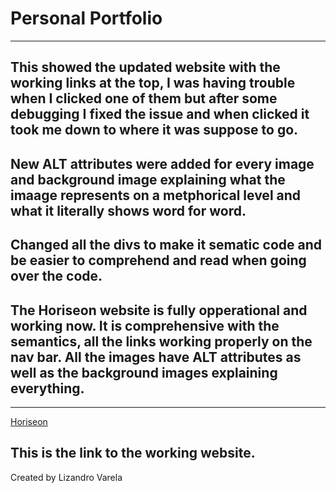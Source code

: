 # Personal Portfolio
---
This showed the updated website with the working links at the top, I was having trouble when I clicked one of them but after some debugging I fixed the issue and when clicked it took me down to where it was suppose to go.
---
New ALT attributes were added for every image and background image explaining what the imaage represents on a metphorical level and what it literally shows word for word.
---
Changed all the divs to make it sematic code and be easier to comprehend and read when going over the code.
---
The Horiseon website is fully opperational and working now. It is comprehensive with the semantics, all the links working properly on the nav bar. All the images have ALT attributes as well as the background images explaining everything.
---

---
[Horiseon](https://lizandro21.github.io/homework-01/)

This is the link to the working website.
---
Created by Lizandro Varela
